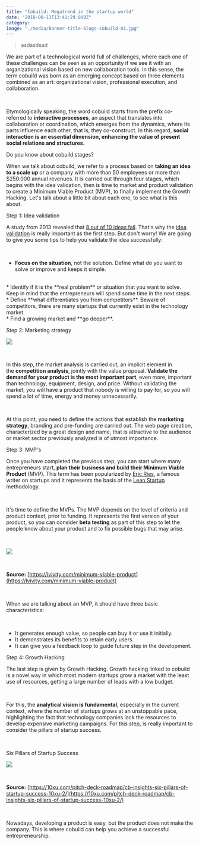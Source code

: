 ```yaml
---
title: "Cobuild: Megatrend in the startup world"
date: "2018-08-13T13:41:29.000Z"
category: 
image: "./media/Banner-title-blogs-cobuild-01.jpg"
---
```


<blockquote>asdasdsad</blockquote>

We are part of a technological world full of challenges, where each one of these challenges can be seen as an opportunity if we see it with an organizational vision based on new collaboration tools. In this sense, the term cobuild was born as an emerging concept based on three elements combined as an art: organizational vision, professional execution, and collaboration.

<br>

Etymologically speaking, the word cobuild starts from the prefix co- referred to **interactive processes**, an aspect that translates into collaboration or coordination, which emerges from the dynamics, where its parts influence each other, that is, they co-construct. In this regard, **social interaction is an essential dimension, enhancing the value of present social relations and structures.**  

<title-2>Do you know about cobuild stages?</title-2>

When we talk about cobuild, we refer to a process based on **taking an idea to a scale up** or a company with more than 50 employees or more than $250.000 annual revenues. It is carried out through four stages, which begins with the idea validation, then is time to market and product validation to create a Minimum Viable Product (MVP), to finally implement the Growth Hacking. Let's talk about a little bit about each one, to see what is this about.

<title-3>Step 1: Idea validation</title-3>

A study from 2013 revealed that [8 out of 10 ideas fail](https://www.forbes.com/sites/ericwagner/2013/09/12/five-reasons-8-out-of-10-businesses-fail/#1b3cc8996978). That's why the [idea validation](https://www.entrepreneur.com/article/237455) is really important as the first step. But don't worry! We are going to give you some tips to help you validate the idea successfully:

<br>

*   **Focus on the situation**, not the solution. Define what do you want to solve or improve and keeps it simple.  
<br>
*   Identify if it is the **real problem** or situation that you want to solve. Keep in mind that the entrepreneurs will spend some time in the next steps.  
<br>
*   Define **what differentiates you from competitors**. Beware of competitors, there are many startups that currently exist in the technology market.  
<br>
*   Find a growing market and **go deeper**.

<title-3>Step 2: Marketing strategy</title-3>

<image src="./media/image1asd21.png"></image>

<br>

In this step, the market analysis is carried out, an implicit element in the **competition analysis**, jointly with the value proposal. **Validate the demand for your product is the most important part**, even more, important than technology, equipment, design, and price. Without validating the market, you will have a product that nobody is willing to pay for, so you will spend a lot of time, energy and money unnecessarily. 

<br>

At this point, you need to define the actions that establish the **marketing strategy**, branding and pre-funding are carried out. The web page creation, characterized by a great design and name, that is attractive to the audience or market sector previously analyzed is of utmost importance.  

<title-3>Step 3: MVP's</title-3>

Once you have completed the previous step, you can start where many entrepreneurs start, **plan their business and build their Minimum Viable Product** (MVP). This term has been popularized by [Eric Ries](https://en.wikipedia.org/wiki/Eric_Ries), a famous writer on startups and it represents the basis of the [Lean Startup](http://theleanstartup.com/) methodology. 

<br>

It's time to define the MVPs. The MVP depends on the level of criteria and product context, prior to funding. It represents the first version of your product, so you can consider **beta testing** as part of this step to let the people know about your product and to fix possible bugs that may arise.

<br>

<image src="./media/image2asdasd21.png"></image>

<br>

**Source:** [https://lvivity.com/minimum-viable-product](https://lvivity.com/minimum-viable-product)

<br>

When we are talking about an MVP, it should have three basic characteristics:  

<br>

*   It generates enough value, so people can buy it or use it initially.
*   It demonstrates its benefits to retain early users.
*   It can give you a feedback loop to guide future step in the development.

<title-3>Step 4: Growth Hacking</title-3>

The last step is given by Growth Hacking. Growth hacking linked to cobuild is a novel way in which most modern startups grow a market with the least use of resources, getting a large number of leads with a low budget. 

<br>

For this, the **analytical vision is fundamental**, especially in the current context, where the number of startups grows at an unstoppable pace, highlighting the fact that technology companies lack the resources to develop expensive marketing campaigns. For this step, is really important to consider the pillars of startup success.  

<br>

<title-2 align="centered">Six Pillars of Startup Success</title-2>

<image src="./media/image3asdas2a.png"></image>

<br>

**Source:** [https://10xu.com/pitch-deck-roadmap/cb-insights-six-pillars-of-startup-success-10xu-2/](https://10xu.com/pitch-deck-roadmap/cb-insights-six-pillars-of-startup-success-10xu-2/)

<br>

Nowadays, developing a product is easy, but the product does not make the company. This is where cobuild can help you achieve a successful entrepreneurship.